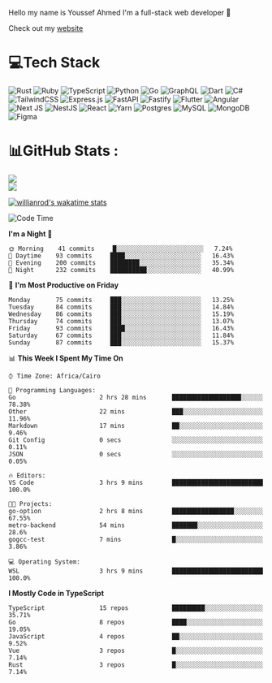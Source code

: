 Hello my name is Youssef Ahmed I'm a full-stack web developer 👋

Check out my [website](https://youssefahmed.vercel.app)
 
# 💻Tech Stack

![Rust](https://img.shields.io/badge/rust-%23000000.svg?style=for-the-badge&logo=rust&logoColor=white) ![Ruby](https://img.shields.io/badge/ruby-%23CC342D.svg?style=for-the-badge&logo=ruby&logoColor=white) ![TypeScript](https://img.shields.io/badge/typescript-%23007ACC.svg?style=for-the-badge&logo=typescript&logoColor=white) ![Python](https://img.shields.io/badge/python-3670A0?style=for-the-badge&logo=python&logoColor=ffdd54) ![Go](https://img.shields.io/badge/go-%2300ADD8.svg?style=for-the-badge&logo=go&logoColor=white) ![GraphQL](https://img.shields.io/badge/-GraphQL-E10098?style=for-the-badge&logo=graphql&logoColor=white) ![Dart](https://img.shields.io/badge/dart-%230175C2.svg?style=for-the-badge&logo=dart&logoColor=white) ![C#](https://img.shields.io/badge/c%23-%23239120.svg?style=for-the-badge&logo=c-sharp&logoColor=white) ![TailwindCSS](https://img.shields.io/badge/tailwindcss-%2338B2AC.svg?style=for-the-badge&logo=tailwind-css&logoColor=white) ![Express.js](https://img.shields.io/badge/express.js-%23404d59.svg?style=for-the-badge&logo=express&logoColor=%2361DAFB) ![FastAPI](https://img.shields.io/badge/FastAPI-005571?style=for-the-badge&logo=fastapi) ![Fastify](https://img.shields.io/badge/fastify-%23000000.svg?style=for-the-badge&logo=fastify&logoColor=white) ![Flutter](https://img.shields.io/badge/Flutter-%2302569B.svg?style=for-the-badge&logo=Flutter&logoColor=white) ![Angular](https://img.shields.io/badge/angular-%23DD0031.svg?style=for-the-badge&logo=angular&logoColor=white) ![Next JS](https://img.shields.io/badge/Next-black?style=for-the-badge&logo=next.js&logoColor=white) ![NestJS](https://img.shields.io/badge/nestjs-%23E0234E.svg?style=for-the-badge&logo=nestjs&logoColor=white) ![React](https://img.shields.io/badge/react-%2320232a.svg?style=for-the-badge&logo=react&logoColor=%2361DAFB) ![Yarn](https://img.shields.io/badge/yarn-%232C8EBB.svg?style=for-the-badge&logo=yarn&logoColor=white) ![Postgres](https://img.shields.io/badge/postgres-%23316192.svg?style=for-the-badge&logo=postgresql&logoColor=white) ![MySQL](https://img.shields.io/badge/mysql-%2300f.svg?style=for-the-badge&logo=mysql&logoColor=white) ![MongoDB](https://img.shields.io/badge/MongoDB-%234ea94b.svg?style=for-the-badge&logo=mongodb&logoColor=white)     ![Figma](https://img.shields.io/badge/figma-%23F24E1E.svg?style=for-the-badge&logo=figma&logoColor=white)

# 📊GitHub Stats :

![](https://github-readme-stats.vercel.app/api?username=joetifa2003&theme=tokyonight&hide_border=false&include_all_commits=false&count_private=false)<br/>
![](https://github-readme-streak-stats.herokuapp.com/?user=joetifa2003&theme=tokyonight&hide_border=false)<br/>

[![willianrod's wakatime stats](https://github-readme-stats.vercel.app/api/wakatime?username=joetifa2003&layout=compact)](https://github.com/anuraghazra/github-readme-stats)
<!--START_SECTION:waka-->
![Code Time](http://img.shields.io/badge/Code%20Time-756%20hrs%203%20mins-blue)

**I'm a Night 🦉** 

```text
🌞 Morning    41 commits     █░░░░░░░░░░░░░░░░░░░░░░░░   7.24% 
🌆 Daytime    93 commits     ████░░░░░░░░░░░░░░░░░░░░░   16.43% 
🌃 Evening    200 commits    ████████░░░░░░░░░░░░░░░░░   35.34% 
🌙 Night      232 commits    ██████████░░░░░░░░░░░░░░░   40.99%

```
📅 **I'm Most Productive on Friday** 

```text
Monday       75 commits     ███░░░░░░░░░░░░░░░░░░░░░░   13.25% 
Tuesday      84 commits     ███░░░░░░░░░░░░░░░░░░░░░░   14.84% 
Wednesday    86 commits     ███░░░░░░░░░░░░░░░░░░░░░░   15.19% 
Thursday     74 commits     ███░░░░░░░░░░░░░░░░░░░░░░   13.07% 
Friday       93 commits     ████░░░░░░░░░░░░░░░░░░░░░   16.43% 
Saturday     67 commits     ███░░░░░░░░░░░░░░░░░░░░░░   11.84% 
Sunday       87 commits     ███░░░░░░░░░░░░░░░░░░░░░░   15.37%

```


📊 **This Week I Spent My Time On** 

```text
⌚︎ Time Zone: Africa/Cairo

💬 Programming Languages: 
Go                       2 hrs 28 mins       ███████████████████░░░░░░   78.38% 
Other                    22 mins             ███░░░░░░░░░░░░░░░░░░░░░░   11.96% 
Markdown                 17 mins             ██░░░░░░░░░░░░░░░░░░░░░░░   9.46% 
Git Config               0 secs              ░░░░░░░░░░░░░░░░░░░░░░░░░   0.11% 
JSON                     0 secs              ░░░░░░░░░░░░░░░░░░░░░░░░░   0.05%

🔥 Editors: 
VS Code                  3 hrs 9 mins        █████████████████████████   100.0%

🐱‍💻 Projects: 
go-option                2 hrs 8 mins        █████████████████░░░░░░░░   67.55% 
metro-backend            54 mins             ███████░░░░░░░░░░░░░░░░░░   28.6% 
gogcc-test               7 mins              █░░░░░░░░░░░░░░░░░░░░░░░░   3.86%

💻 Operating System: 
WSL                      3 hrs 9 mins        █████████████████████████   100.0%

```

**I Mostly Code in TypeScript** 

```text
TypeScript               15 repos            █████████░░░░░░░░░░░░░░░░   35.71% 
Go                       8 repos             ████░░░░░░░░░░░░░░░░░░░░░   19.05% 
JavaScript               4 repos             ██░░░░░░░░░░░░░░░░░░░░░░░   9.52% 
Vue                      3 repos             █░░░░░░░░░░░░░░░░░░░░░░░░   7.14% 
Rust                     3 repos             █░░░░░░░░░░░░░░░░░░░░░░░░   7.14%

```



<!--END_SECTION:waka-->
